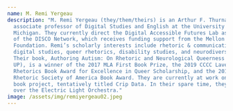 ```yaml
---
name: M. Remi Yergeau
description: "M. Remi Yergeau (they/them/theirs) is an Arthur F. Thurnau
  associate professor of Digital Studies and English at the University of
  Michigan. They currently direct the Digital Accessible Futures Lab as a part
  of the DISCO Network, which receives funding support from the Mellon
  Foundation. Remi’s scholarly interests include rhetoric & communication,
  digital studies, queer rhetorics, disability studies, and neurodiversity.
  Their book, Authoring Autism: On Rhetoric and Neurological Queerness (Duke
  UP), is a winner of the 2017 MLA First Book Prize, the 2019 CCCC Lavender
  Rhetorics Book Award for Excellence in Queer Scholarship, and the 2019
  Rhetoric Society of America Book Award. They are currently at work on a second
  book project, tentatively titled Crip Data. In their spare time, they obsess
  over the Electric Light Orchestra."
image: /assets/img/remiyergeau02.jpeg
---
```

